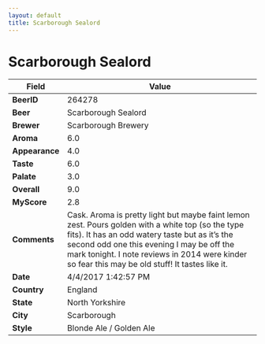 ```yaml
---
layout: default
title: Scarborough Sealord
---
```


# Scarborough Sealord

| Field         | Value     |
|---------------|-----------|
| **BeerID** | 264278 |
| **Beer** | Scarborough Sealord |
| **Brewer** | Scarborough Brewery |
| **Aroma** | 6.0 |
| **Appearance** | 4.0 |
| **Taste** | 6.0 |
| **Palate** | 3.0 |
| **Overall** | 9.0 |
| **MyScore** | 2.8 |
| **Comments** | Cask. Aroma is pretty light but maybe faint lemon zest. Pours golden with a white top &#40;so the type fits&#41;. It has an odd watery taste but as it’s the second odd one this evening I may be off the mark tonight. I note reviews in 2014 were kinder so fear this may be old stuff&#033; It tastes like it. |
| **Date** | 4/4/2017 1:42:57 PM |
| **Country** | England |
| **State** | North Yorkshire |
| **City** | Scarborough |
| **Style** | Blonde Ale / Golden Ale |
